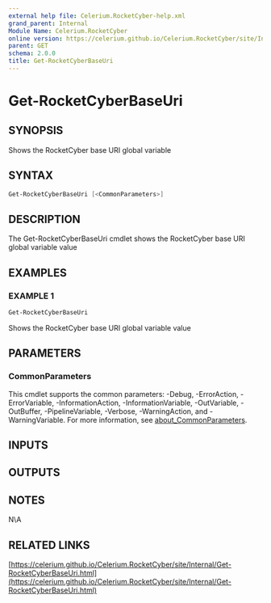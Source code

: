 ```yaml
---
external help file: Celerium.RocketCyber-help.xml
grand_parent: Internal
Module Name: Celerium.RocketCyber
online version: https://celerium.github.io/Celerium.RocketCyber/site/Internal/Get-RocketCyberBaseUri.html
parent: GET
schema: 2.0.0
title: Get-RocketCyberBaseUri
---
```


# Get-RocketCyberBaseUri

## SYNOPSIS
Shows the RocketCyber base URI global variable

## SYNTAX

```powershell
Get-RocketCyberBaseUri [<CommonParameters>]
```

## DESCRIPTION
The Get-RocketCyberBaseUri cmdlet shows the RocketCyber base URI global variable value

## EXAMPLES

### EXAMPLE 1
```powershell
Get-RocketCyberBaseUri
```

Shows the RocketCyber base URI global variable value

## PARAMETERS

### CommonParameters
This cmdlet supports the common parameters: -Debug, -ErrorAction, -ErrorVariable, -InformationAction, -InformationVariable, -OutVariable, -OutBuffer, -PipelineVariable, -Verbose, -WarningAction, and -WarningVariable. For more information, see [about_CommonParameters](http://go.microsoft.com/fwlink/?LinkID=113216).

## INPUTS

## OUTPUTS

## NOTES
N\A

## RELATED LINKS

[https://celerium.github.io/Celerium.RocketCyber/site/Internal/Get-RocketCyberBaseUri.html](https://celerium.github.io/Celerium.RocketCyber/site/Internal/Get-RocketCyberBaseUri.html)

